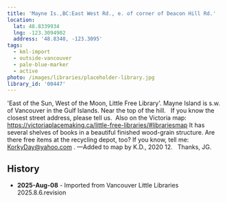 ```yaml
---
title: 'Mayne Is.,BC:East West Rd., e. of corner of Deacon Hill Rd.'
location:
  lat: 48.8339934
  lng: -123.3094902
  address: '48.8340, -123.3095'
tags:
  - kml-import
  - outside-vancouver
  - pale-blue-marker
  - active
photo: /images/libraries/placeholder-library.jpg
library_id: '00447'
---
```

'East of the Sun, West of the Moon, Little Free Library'.
Mayne Island is s.w. of Vancouver in the Gulf Islands.
Near the top of the hill.  
If you know the closest street address, please tell us. 
Also on the Victoria map:
https://victoriaplacemaking.ca/little-free-libraries/#librariesmap
It has several shelves of books in a beautiful 
finished wood-grain structure.
 Are there free items at the recycling depot, too?
If you know, tell me: KorkyDay@yahoo.com .
—Added to map by K.D., 2020 12.   Thanks, JG.

## History
- **2025-Aug-08** - Imported from Vancouver Little Libraries 2025.8.6.revision
